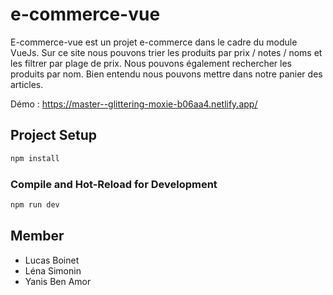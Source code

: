 # e-commerce-vue

E-commerce-vue est un projet e-commerce dans le cadre du module VueJs.
Sur ce site nous pouvons trier les produits par prix / notes / noms et les filtrer par plage de prix. Nous pouvons également rechercher les produits par nom. 
Bien entendu nous pouvons mettre dans notre panier des articles.

Démo : https://master--glittering-moxie-b06aa4.netlify.app/

## Project Setup

```sh
npm install
```

### Compile and Hot-Reload for Development

```sh
npm run dev
```

## Member

- Lucas Boinet
- Léna Simonin
- Yanis Ben Amor
